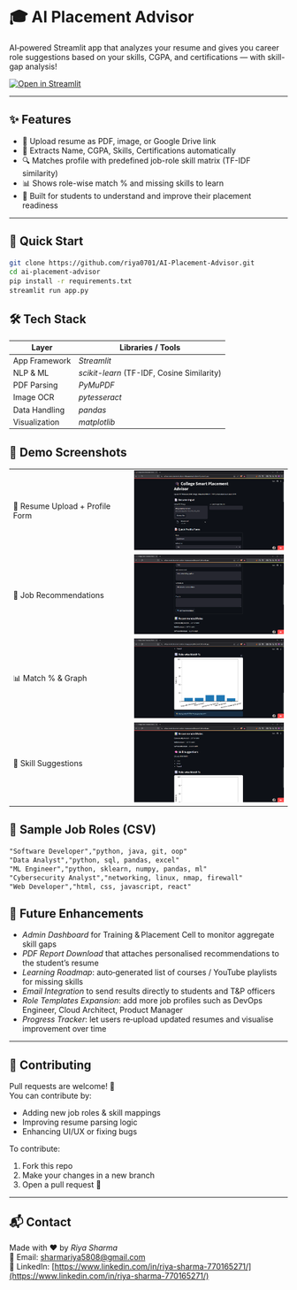 # 🎓 AI Placement Advisor

AI‑powered Streamlit app that analyzes your resume and gives you career role suggestions based on your skills, CGPA, and certifications — with skill-gap analysis!

[![Open in Streamlit](https://static.streamlit.io/badges/streamlit_badge_black_white.svg)](https://ai-placement-advisor-kykyqqtsxehzjjresbpkre.streamlit.app/)

---

## ✨ Features

- 📄 Upload resume as PDF, image, or Google Drive link  
- 🧠 Extracts Name, CGPA, Skills, Certifications automatically  
- 🔍 Matches profile with predefined job-role skill matrix (TF-IDF similarity)  
- 📊 Shows role-wise match % and missing skills to learn  
- 🎯 Built for students to understand and improve their placement readiness  

---

## 🚀 Quick Start

```bash
git clone https://github.com/riya0701/AI-Placement-Advisor.git
cd ai-placement-advisor
pip install -r requirements.txt
streamlit run app.py

```
   


## 🛠 Tech Stack

| Layer           | Libraries / Tools                            |
|-----------------|----------------------------------------------|
| App Framework   | *Streamlit*                                |
| NLP & ML        | *scikit-learn* (TF-IDF, Cosine Similarity) |
| PDF Parsing     | *PyMuPDF*                                  |
| Image OCR       | *pytesseract*                              |
| Data Handling   | *pandas*                                   |
| Visualization   | *matplotlib*                               |

## 📸 Demo Screenshots

<table>
  <tr>
    <td>📝 Resume Upload + Profile Form</td>
    <td><a href="screens/upload.png"><img src="screens/upload.png" width="300"/></a></td>
  </tr>
  <tr>
    <td>🧠 Job Recommendations</td>
    <td><a href="screens/recommend.png"><img src="screens/recommend.png" width="300"/></a></td>
  </tr>
  <tr>
    <td>📊 Match % & Graph</td>
    <td><a href="screens/chart.png"><img src="screens/chart.png" width="300"/></a></td>
  </tr>
  <tr>
    <td>🧩 Skill Suggestions</td>
    <td><a href="screens/skills.png"><img src="screens/skills.png" width="300"/></a></td>
  </tr>
</table>



## 📌 Sample Job Roles (CSV)

```csv
"Software Developer","python, java, git, oop"
"Data Analyst","python, sql, pandas, excel"
"ML Engineer","python, sklearn, numpy, pandas, ml"
"Cybersecurity Analyst","networking, linux, nmap, firewall"
"Web Developer","html, css, javascript, react"

```


## 📑 Future Enhancements

- *Admin Dashboard* for Training & Placement Cell to monitor aggregate skill gaps  
- *PDF Report Download* that attaches personalised recommendations to the student’s resume  
- *Learning Roadmap*: auto‑generated list of courses / YouTube playlists for missing skills  
- *Email Integration* to send results directly to students and T&P officers  
- *Role Templates Expansion*: add more job profiles such as DevOps Engineer, Cloud Architect, Product Manager  
- *Progress Tracker*: let users re‑upload updated resumes and visualise improvement over time  

---

## 🤝 Contributing

Pull requests are welcome! 🎯  
You can contribute by:

- Adding new job roles & skill mappings  
- Improving resume parsing logic  
- Enhancing UI/UX or fixing bugs  

To contribute:

1. Fork this repo  
2. Make your changes in a new branch  
3. Open a pull request 🚀

---

## 📬 Contact

Made with ❤ by *Riya Sharma*  
📧 Email: [sharmariya5808@gmail.com](mailto:sharmariya5808@gmail.com)  
🔗 LinkedIn: [https://www.linkedin.com/in/riya-sharma-770165271/](https://www.linkedin.com/in/riya-sharma-770165271/) 